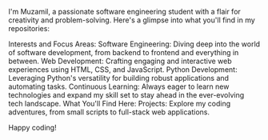 I'm Muzamil, a passionate software engineering student with a flair for creativity and problem-solving. Here's a glimpse into what you'll find in my repositories:

Interests and Focus Areas: Software Engineering: Diving deep into the world of software development, from backend to frontend and everything in between. Web Development: Crafting engaging and interactive web experiences using HTML, CSS, and JavaScript. Python Development: Leveraging Python's versatility for building robust applications and automating tasks. Continuous Learning: Always eager to learn new technologies and expand my skill set to stay ahead in the ever-evolving tech landscape. What You'll Find Here: Projects: Explore my coding adventures, from small scripts to full-stack web applications.

Happy coding!

